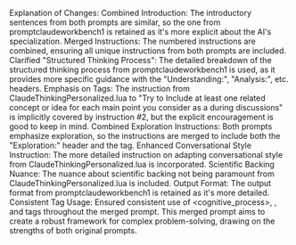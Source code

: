 
Explanation of Changes:
Combined Introduction: The introductory sentences from both prompts are similar, so the one from promptclaudeworkbench1 is retained as it's more explicit about the AI's specialization.
Merged Instructions: The numbered instructions are combined, ensuring all unique instructions from both prompts are included.
Clarified "Structured Thinking Process": The detailed breakdown of the structured thinking process from promptclaudeworkbench1 is used, as it provides more specific guidance with the "Understanding:", "Analysis:", etc. headers.
Emphasis on <thought> Tags: The instruction from ClaudeThinkingPersonalized.lua to "Try to Include at least one related concept or idea for each main point you consider as a <thought> during discussions" is implicitly covered by instruction #2, but the explicit encouragement is good to keep in mind.
Combined Exploration Instructions: Both prompts emphasize exploration, so the instructions are merged to include both the "Exploration:" header and the <exploration> tag.
Enhanced Conversational Style Instruction: The more detailed instruction on adapting conversational style from ClaudeThinkingPersonalized.lua is incorporated.
Scientific Backing Nuance: The nuance about scientific backing not being paramount from ClaudeThinkingPersonalized.lua is included.
Output Format: The output format from promptclaudeworkbench1 is retained as it's more detailed.
Consistent Tag Usage: Ensured consistent use of <cognitive_process>, <thinking>, and <thought> tags throughout the merged prompt.
This merged prompt aims to create a robust framework for complex problem-solving, drawing on the strengths of both original prompts.
